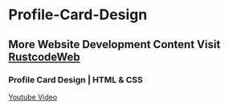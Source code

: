 # Profile-Card-Design

## More Website Development Content Visit [RustcodeWeb](https://www.rustcodeweb.com/)

### Profile Card Design | HTML & CSS
[Youtube Video](https://youtu.be/DgX9cLNz2io)
